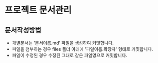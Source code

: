 # 프로젝트 문서관리
## 문서작성방법
* 개별문서는 '문서이름.md' 파일을 생성하여 커밋합니다.
* 파일을 첨부하는 경우 files 폴더 아래에 '파일이름.확장자' 형태로 커밋합니다.
* 파일이 수정된 경우 수정된 그대로 같은 파일명으로 커밋합니다.
